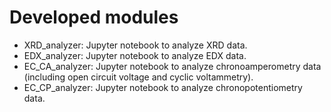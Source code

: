 # Developed modules
- XRD_analyzer: Jupyter notebook to analyze XRD data.
- EDX_analyzer: Jupyter notebook to analyze EDX data.
- EC_CA_analyzer: Jupyter notebook to analyze chronoamperometry data (including open circuit voltage and cyclic voltammetry).
- EC_CP_analyzer: Jupyter notebook to analyze chronopotentiometry data.